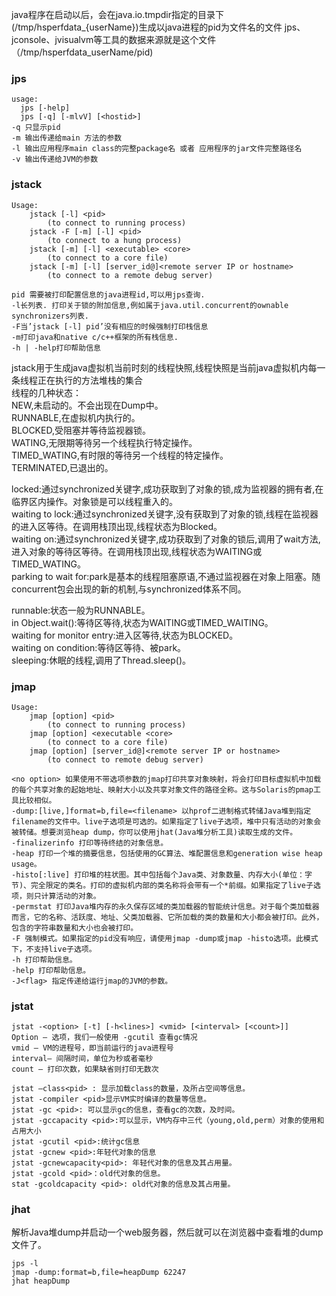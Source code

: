 java程序在启动以后，会在java.io.tmpdir指定的目录下(/tmp/hsperfdata_{userName})生成以java进程的pid为文件名的文件
jps、jconsole、jvisualvm等工具的数据来源就是这个文件（/tmp/hsperfdata_userName/pid)

### jps
```
usage:  
  jps [-help]  
  jps [-q] [-mlvV] [<hostid>]  
-q 只显示pid  
-m 输出传递给main 方法的参数  
-l 输出应用程序main class的完整package名 或者 应用程序的jar文件完整路径名  
-v 输出传递给JVM的参数  
```

### jstack
```
Usage:  
    jstack [-l] <pid>  
        (to connect to running process)  
    jstack -F [-m] [-l] <pid>  
        (to connect to a hung process)  
    jstack [-m] [-l] <executable> <core>  
        (to connect to a core file)  
    jstack [-m] [-l] [server_id@]<remote server IP or hostname>  
        (to connect to a remote debug server)  

pid 需要被打印配置信息的java进程id,可以用jps查询.   
-l长列表. 打印关于锁的附加信息,例如属于java.util.concurrent的ownable synchronizers列表.        
-F当’jstack [-l] pid’没有相应的时候强制打印栈信息  
-m打印java和native c/c++框架的所有栈信息.  
-h | -help打印帮助信息  
```

jstack用于生成java虚拟机当前时刻的线程快照,线程快照是当前java虚拟机内每一条线程正在执行的方法堆栈的集合  
线程的几种状态：  
NEW,未启动的。不会出现在Dump中。  
RUNNABLE,在虚拟机内执行的。  
BLOCKED,受阻塞并等待监视器锁。  
WATING,无限期等待另一个线程执行特定操作。  
TIMED_WATING,有时限的等待另一个线程的特定操作。  
TERMINATED,已退出的。  

locked:通过synchronized关键字,成功获取到了对象的锁,成为监视器的拥有者,在临界区内操作。对象锁是可以线程重入的。  
waiting to lock:通过synchronized关键字,没有获取到了对象的锁,线程在监视器的进入区等待。在调用栈顶出现,线程状态为Blocked。  
waiting on:通过synchronized关键字,成功获取到了对象的锁后,调用了wait方法,进入对象的等待区等待。在调用栈顶出现,线程状态为WAITING或TIMED_WATING。  
parking to wait for:park是基本的线程阻塞原语,不通过监视器在对象上阻塞。随concurrent包会出现的新的机制,与synchronized体系不同。  

runnable:状态一般为RUNNABLE。  
in Object.wait():等待区等待,状态为WAITING或TIMED_WAITING。  
waiting for monitor entry:进入区等待,状态为BLOCKED。  
waiting on condition:等待区等待、被park。  
sleeping:休眠的线程,调用了Thread.sleep()。  

### jmap
```
Usage:  
    jmap [option] <pid>  
        (to connect to running process)  
    jmap [option] <executable <core>  
        (to connect to a core file)  
    jmap [option] [server_id@]<remote server IP or hostname>  
        (to connect to remote debug server)  

<no option> 如果使用不带选项参数的jmap打印共享对象映射，将会打印目标虚拟机中加载的每个共享对象的起始地址、映射大小以及共享对象文件的路径全称。这与Solaris的pmap工具比较相似。  
-dump:[live,]format=b,file=<filename> 以hprof二进制格式转储Java堆到指定filename的文件中。live子选项是可选的。如果指定了live子选项，堆中只有活动的对象会被转储。想要浏览heap dump，你可以使用jhat(Java堆分析工具)读取生成的文件。  
-finalizerinfo 打印等待终结的对象信息。  
-heap 打印一个堆的摘要信息，包括使用的GC算法、堆配置信息和generation wise heap usage。  
-histo[:live] 打印堆的柱状图。其中包括每个Java类、对象数量、内存大小(单位：字节)、完全限定的类名。打印的虚拟机内部的类名称将会带有一个*前缀。如果指定了live子选项，则只计算活动的对象。  
-permstat 打印Java堆内存的永久保存区域的类加载器的智能统计信息。对于每个类加载器而言，它的名称、活跃度、地址、父类加载器、它所加载的类的数量和大小都会被打印。此外，包含的字符串数量和大小也会被打印。  
-F 强制模式。如果指定的pid没有响应，请使用jmap -dump或jmap -histo选项。此模式下，不支持live子选项。  
-h 打印帮助信息。  
-help 打印帮助信息。  
-J<flag> 指定传递给运行jmap的JVM的参数。    
```

### jstat
```
jstat -<option> [-t] [-h<lines>] <vmid> [<interval> [<count>]]
Option — 选项，我们一般使用 -gcutil 查看gc情况  
vmid — VM的进程号，即当前运行的java进程号  
interval– 间隔时间，单位为秒或者毫秒  
count — 打印次数，如果缺省则打印无数次  

jstat –class<pid> : 显示加载class的数量，及所占空间等信息。  
jstat -compiler <pid>显示VM实时编译的数量等信息。  
jstat -gc <pid>: 可以显示gc的信息，查看gc的次数，及时间。  
jstat -gccapacity <pid>:可以显示，VM内存中三代（young,old,perm）对象的使用和占用大小  
jstat -gcutil <pid>:统计gc信息  
jstat -gcnew <pid>:年轻代对象的信息  
jstat -gcnewcapacity<pid>: 年轻代对象的信息及其占用量。  
jstat -gcold <pid>：old代对象的信息。  
stat -gcoldcapacity <pid>: old代对象的信息及其占用量。  
```

### jhat
解析Java堆dump并启动一个web服务器，然后就可以在浏览器中查看堆的dump文件了。  
```
jps -l  
jmap -dump:format=b,file=heapDump 62247  
jhat heapDump  
```
